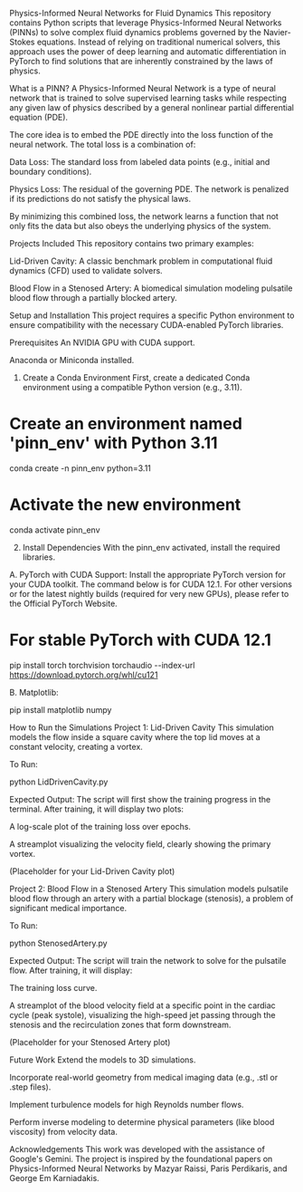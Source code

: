 Physics-Informed Neural Networks for Fluid Dynamics
This repository contains Python scripts that leverage Physics-Informed Neural Networks (PINNs) to solve complex fluid dynamics problems governed by the Navier-Stokes equations. Instead of relying on traditional numerical solvers, this approach uses the power of deep learning and automatic differentiation in PyTorch to find solutions that are inherently constrained by the laws of physics.

What is a PINN?
A Physics-Informed Neural Network is a type of neural network that is trained to solve supervised learning tasks while respecting any given law of physics described by a general nonlinear partial differential equation (PDE).

The core idea is to embed the PDE directly into the loss function of the neural network. The total loss is a combination of:

Data Loss: The standard loss from labeled data points (e.g., initial and boundary conditions).

Physics Loss: The residual of the governing PDE. The network is penalized if its predictions do not satisfy the physical laws.

By minimizing this combined loss, the network learns a function that not only fits the data but also obeys the underlying physics of the system.

Projects Included
This repository contains two primary examples:

Lid-Driven Cavity: A classic benchmark problem in computational fluid dynamics (CFD) used to validate solvers.

Blood Flow in a Stenosed Artery: A biomedical simulation modeling pulsatile blood flow through a partially blocked artery.

Setup and Installation
This project requires a specific Python environment to ensure compatibility with the necessary CUDA-enabled PyTorch libraries.

Prerequisites
An NVIDIA GPU with CUDA support.

Anaconda or Miniconda installed.

1. Create a Conda Environment
First, create a dedicated Conda environment using a compatible Python version (e.g., 3.11).

# Create an environment named 'pinn_env' with Python 3.11
conda create -n pinn_env python=3.11

# Activate the new environment
conda activate pinn_env

2. Install Dependencies
With the pinn_env activated, install the required libraries.

A. PyTorch with CUDA Support:
Install the appropriate PyTorch version for your CUDA toolkit. The command below is for CUDA 12.1. For other versions or for the latest nightly builds (required for very new GPUs), please refer to the Official PyTorch Website.

# For stable PyTorch with CUDA 12.1
pip install torch torchvision torchaudio --index-url https://download.pytorch.org/whl/cu121

B. Matplotlib:

pip install matplotlib numpy

How to Run the Simulations
Project 1: Lid-Driven Cavity
This simulation models the flow inside a square cavity where the top lid moves at a constant velocity, creating a vortex.

To Run:

python LidDrivenCavity.py

Expected Output:
The script will first show the training progress in the terminal. After training, it will display two plots:

A log-scale plot of the training loss over epochs.

A streamplot visualizing the velocity field, clearly showing the primary vortex.

(Placeholder for your Lid-Driven Cavity plot)

Project 2: Blood Flow in a Stenosed Artery
This simulation models pulsatile blood flow through an artery with a partial blockage (stenosis), a problem of significant medical importance.

To Run:

python StenosedArtery.py

Expected Output:
The script will train the network to solve for the pulsatile flow. After training, it will display:

The training loss curve.

A streamplot of the blood velocity field at a specific point in the cardiac cycle (peak systole), visualizing the high-speed jet passing through the stenosis and the recirculation zones that form downstream.

(Placeholder for your Stenosed Artery plot)

Future Work
Extend the models to 3D simulations.

Incorporate real-world geometry from medical imaging data (e.g., .stl or .step files).

Implement turbulence models for high Reynolds number flows.

Perform inverse modeling to determine physical parameters (like blood viscosity) from velocity data.

Acknowledgements
This work was developed with the assistance of Google's Gemini. The project is inspired by the foundational papers on Physics-Informed Neural Networks by Mazyar Raissi, Paris Perdikaris, and George Em Karniadakis.
